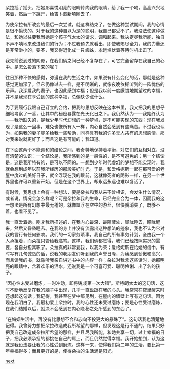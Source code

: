 
朵拉摇了摇头，把她那喜悦明亮的眼睛转向我的眼睛，给了我一个吻，高高兴兴地笑着，然后一下跳开，给吉卜戴新项圈去了。

为使朵拉有所改变的最后一次尝试，就这样结束了。在做这种尝试期间，我的心情是很不愉快的。对于我的这种自以为是的聪明，我自己都受不了。我没法使这种做法，和她以往要我当她是个孩子气太太的请求，调和起来。我决定尽我所能，独自不声不响地来改进我们的行为；不过我预先就看出，即使我竭尽全力，我的力量还是非常渺小的，要不，我又得退化成一只蜘蛛，永远埋伏着等待时机出击了。

我先前说到过的阴影，在我们俩之间已经不复存在了，可它完全留存在我自己的心中。是怎么投落下来的呢？

往日那种不快的感觉，弥漫在我的生活之中。如果说有什么变化的话，那就是这种感觉更加深了。但它仍像过去一样，是不明晰的，就像夜晚依稀听到的一阵忧伤的乐声。我深爱我的妻子，也因此感到幸福；但是我以前一度朦胧地期望过的幸福，并不是我现在享受到的这种幸福，总像缺少点什么。

为了要履行我跟自己订立的合约，把我的思想反映在这本书里，我又把我的思想仔细地考察了一番，让其中的秘密暴露在光天化日之下。我仍然认为——我始终认为——我所缺失的，是我少年时代幻想的一种梦境，是不可能实现的东西；现在我发现了是这么一回事，难免也像所有人一样，内心自然会感到有些痛苦。不过我也认为，如果我的妻子能多给我一些帮助，同样具有我的许多无人共有的思想感情，那对我来说就更好了；而且这是有可能的；我知道。

在下面这两个不能调和的结论之间，我奇特地保持着平衡，对它们的互相对立，没有清楚的认识：一个结论是，我所感到的是一般性的，是不可避免的；另一个结论是，这是我所特有的，是可以不同的。一想到少年时代虚幻的梦想不能实现时，我就会想到成年以前我所经历的那段美好时光。于是，和爱格妮斯一起在那可爱的老屋中度过的美好日子，就全浮现在我的眼前，这就像死者的阴影一样，在另一个世界里也许可以重新开始，但是在这个世界上，却永远永远也难以复活了。

有时候，我思想上会有一种想法，要是朵拉和我从来不曾相识，会发生什么情况，或者说，情况会怎么样呢？可是朵拉和我的生命，已经完全合为一体，因而我的这一想法是所有幻想中最无稽的，就像飘浮在空中的游丝，很快就消失了，既够不着，也看不见了。

我一直爱着她。刚才我所描述的，在我内心最深、最隐蔽处，矇眬睡去，矇眬醒来，然后又昏昏睡去。在我的身上并没有流露出这种想法的迹象，我也不认为它对我的言行有任何影响。我们的一切家务琐事，我自己的所有事务计划，全由我一个人承担着，而朵拉只管给我递笔。这样，我们俩都觉得，我们已经按照实况的需要，各自分担其职了。朵拉真的非常爱我，以我为荣；爱格妮斯在给她的信中，有时写有几句诚恳的话，说我的老朋友们听到我的声誉日隆，为我感到骄傲和高兴，而且读我的书，就像听我亲自讲述书中的内容一样；朵拉对我念这些话时，她那明亮的眼睛中，含着欢乐的泪水，还说我是一个可喜可爱、聪明伶俐、出了名的孩子。

“因心性未受过磨炼，一时冲动，即将铸成第一次大错”。斯特朗太太的这句话，这时不断地反复在我的脑子中出现，几乎一直盘踞在我的心头。我常常在夜里醒来时还想起这句话；我记得，我甚至在梦中都见到，在屋内的墙壁上写有这句话。因为现在我明白了，我最初爱上朵拉时，我的心性还未受过磨炼；要是心性受过磨炼，在我们结婚以后，就决不会感到在内心隐秘之处所感到的东西了。

“在婚姻生活中，再没有比思想不合和志向不投更大的悬殊了”。这句话我也清楚地记得。我曾努力想把朵拉改造成我所希望的那样，但发现这是行不通的。结果只好把我自己改造成朵拉所希望的那样，并且尽我所能，和她共享一切，过上幸福的日子，把我必须承担的都挑在自己的肩上，而且仍然觉得幸福。我开始想到，认为这就是我设法要让我的心性受到磨炼。这样一来，使得我们第二年的生活，要比第一年幸福得多；而且更好的是，使得朵拉的生活满是阳光。

[next](page619.md)
